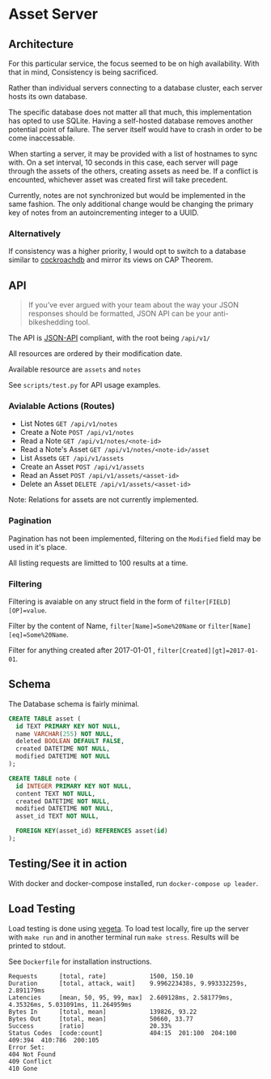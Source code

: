 # Asset Server

## Architecture
For this particular service, the focus seemed to be on high availability.
With that in mind, Consistency is being sacrificed.

Rather than individual servers connecting to a database cluster, each server hosts its own database.

The specific database does not matter all that much, this implementation has opted to use SQLite. 
Having a self-hosted database removes another potential point of failure. The server itself would have to crash in order to be come inaccessable.

When starting a server, it may be provided with a list of hostnames to sync with.
On a set interval, 10 seconds in this case, each server will page through the assets of the others, creating assets as need be.
If a conflict is encounted, whichever asset was created first will take precedent.

Currently, notes are not synchronized but would be implemented in the same fashion.
The only additional change would be changing the primary key of notes from an autoincrementing integer to a UUID.

### Alternatively
If consistency was a higher priority, I would opt to switch to a database similar to [cockroachdb](https://github.com/cockroachdb/cockroach/) and mirror its views on CAP Theorem.

## API
> If you’ve ever argued with your team about the way your JSON responses should be formatted, JSON API can be your anti-bikeshedding tool.

The API is [JSON-API](http://jsonapi.org/) compliant, with the root being `/api/v1/`

All resources are ordered by their modification date.

Available resource are `assets` and `notes`

See `scripts/test.py` for API usage examples.

### Avialable Actions (Routes)

* List Notes `GET /api/v1/notes`
* Create a Note `POST /api/v1/notes`
* Read a Note `GET /api/v1/notes/<note-id>`
* Read a Note's Asset `GET /api/v1/notes/<note-id>/asset`
* List Assets `GET /api/v1/assets`
* Create an Asset `POST /api/v1/assets`
* Read an Asset `POST /api/v1/assets/<asset-id>`
* Delete an Asset `DELETE /api/v1/assets/<asset-id>`

Note: Relations for assets are not currently implemented.

### Pagination
Pagination has not been implemented, filtering on the `Modified` field may be used in it's place.

All listing requests are limitted to 100 results at a time.

### Filtering
Filtering is avaiable on any struct field in the form of `filter[FIELD][OP]=value`.

Filter by the content of Name, `filter[Name]=Some%20Name` or `filter[Name][eq]=Some%20Name`.

Filter for anything created after 2017-01-01 , `filter[Created][gt]=2017-01-01`.


## Schema
The Database schema is fairly minimal.

```sql
CREATE TABLE asset (
  id TEXT PRIMARY KEY NOT NULL,
  name VARCHAR(255) NOT NULL,
  deleted BOOLEAN DEFAULT FALSE,
  created DATETIME NOT NULL,
  modified DATETIME NOT NULL
);

CREATE TABLE note (
  id INTEGER PRIMARY KEY NOT NULL,
  content TEXT NOT NULL,
  created DATETIME NOT NULL,
  modified DATETIME NOT NULL,
  asset_id TEXT NOT NULL,

  FOREIGN KEY(asset_id) REFERENCES asset(id)
);
```


## Testing/See it in action

With docker and docker-compose installed, run `docker-compose up leader`.

## Load Testing

Load testing is done using [vegeta](https://github.com/tsenart/vegeta).
To load test locally, fire up the server with `make run` and in another terminal run `make stress`.
Results will be printed to stdout.

See `Dockerfile` for installation instructions.

```
Requests      [total, rate]            1500, 150.10
Duration      [total, attack, wait]    9.996223438s, 9.993332259s, 2.891179ms
Latencies     [mean, 50, 95, 99, max]  2.609128ms, 2.581779ms, 4.35326ms, 5.031091ms, 11.264959ms
Bytes In      [total, mean]            139826, 93.22
Bytes Out     [total, mean]            50660, 33.77
Success       [ratio]                  20.33%
Status Codes  [code:count]             404:15  201:100  204:100  409:394  410:786  200:105
Error Set:
404 Not Found
409 Conflict
410 Gone
```
